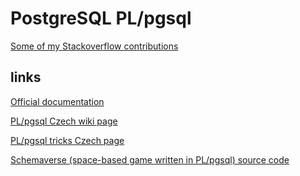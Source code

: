 # PostgreSQL PL/pgsql

<a href="https://stackoverflow.com/search?q=%5Bplpgsql%5Duser%3A10726850">Some of my Stackoverflow contributions</a>

## links

<a href=https://www.postgresql.org/docs/current/plpgsql.html>Official documentation</a>

<a href=https://postgres.cz/wiki/PL/pgSQL_(en)>PL/pgsql Czech wiki page</a>

<a href=https://postgres.cz/index.php/PostgreSQL_SQL_Tricks>PL/pgsql tricks Czech page</a>

<a href=https://github.com/Abstrct/Schemaverse/>Schemaverse (space-based game written in PL/pgsql) source code</a>
